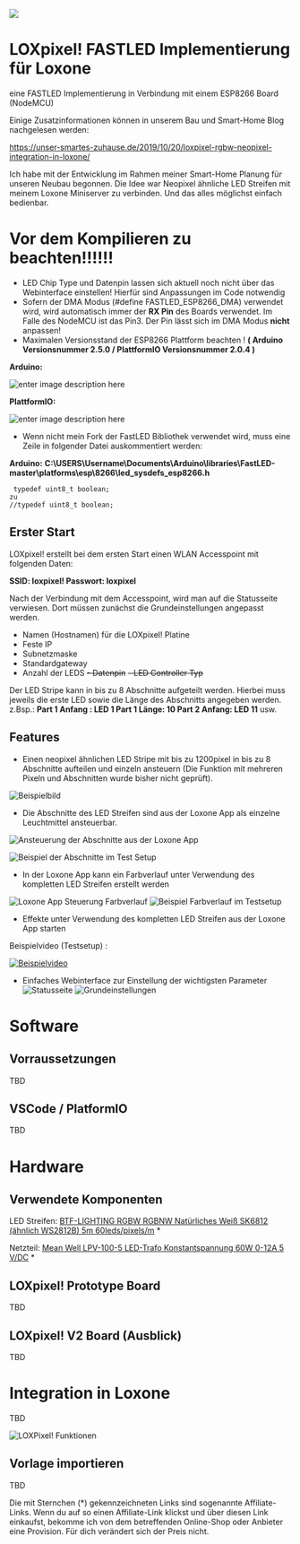 
![](https://unser-smartes-zuhause.de/wp-content/uploads/2019/11/logo.png)
# LOXpixel!  FASTLED Implementierung für Loxone

eine FASTLED Implementierung in Verbindung mit einem ESP8266 Board (NodeMCU)

Einige Zusatzinformationen können in unserem Bau und Smart-Home Blog nachgelesen werden:

https://unser-smartes-zuhause.de/2019/10/20/loxpixel-rgbw-neopixel-integration-in-loxone/

Ich habe mit der Entwicklung im Rahmen meiner Smart-Home Planung für unseren Neubau begonnen. Die Idee war Neopixel ähnliche LED Streifen mit meinem Loxone Miniserver zu verbinden. Und das alles möglichst einfach bedienbar.
# Vor dem Kompilieren zu beachten!!!!!!

 - LED Chip Type und Datenpin lassen sich aktuell noch nicht über das Webinterface einstellen! Hierfür sind Anpassungen im Code notwendig
 - Sofern der DMA Modus (#define FASTLED_ESP8266_DMA) verwendet wird, wird automatisch immer der **RX Pin** des Boards verwendet. Im Falle des NodeMCU ist das Pin3. Der Pin lässt sich im DMA Modus **nicht** anpassen!
 - Maximalen Versionsstand der ESP8266 Plattform beachten ! 
 **( Arduino Versionsnummer 2.5.0 / PlattformIO Versionsnummer 2.0.4 )** 
 
**Arduino:**

![enter image description here](https://unser-smartes-zuhause.de/wp-content/uploads/2019/11/2019-11-23-14_50_48-StackEdit-e1574517300840.png)

**PlattformIO:**

![enter image description here](https://unser-smartes-zuhause.de/wp-content/uploads/2019/11/2019-11-23-14_51_45-PIO-Home-LOXpixel_Conf_PlattformIO-Kombiniert-Visual-Studio-Code.png)

 - Wenn nicht mein Fork der FastLED Bibliothek verwendet wird, muss eine Zeile in folgender Datei auskommentiert werden:
 
 **Arduino:**
 **C:\USERS\Username\Documents\Arduino\libraries\FastLED-master\platforms\esp\8266\led_sysdefs_esp8266.h**
 
     typedef uint8_t boolean;
    zu
    //typedef uint8_t boolean;

## Erster Start
LOXpixel! erstellt bei dem ersten Start einen WLAN Accesspoint mit folgenden Daten:

**SSID: loxpixel!
Passwort: loxpixel**

Nach der Verbindung mit dem Accesspoint, wird man auf die Statusseite verwiesen. Dort müssen zunächst die Grundeinstellungen angepasst werden.

 - Namen (Hostnamen) für die LOXpixel! Platine
 - Feste IP 
 - Subnetzmaske
 - Standardgateway
 - Anzahl der LEDS
 ~~- Datenpin~~
 ~~- LED Controller Typ~~

Der LED Stripe kann in bis zu 8 Abschnitte aufgeteilt werden. Hierbei muss jeweils die erste LED sowie die Länge des Abschnitts angegeben werden.
z.Bsp.:
**Part 1 Anfang :  LED 1
Part 1 Länge:  10
Part 2 Anfang: LED 11**
usw.
## Features
 - Einen neopixel ähnlichen LED Stripe mit bis zu 1200pixel in bis zu 8 Abschnitte aufteilen und einzeln ansteuern (Die Funktion mit mehreren Pixeln und Abschnitten wurde bisher nicht geprüft). 
 
![Beispielbild](https://i2.wp.com/unser-smartes-zuhause.de/wp-content/uploads/2019/10/2019-10-19-13_19_33-Window.png?w=827&ssl=1)
 
 - Die Abschnitte des LED Streifen sind aus der Loxone App als einzelne Leuchtmittel ansteuerbar.
 
![Ansteuerung der Abschnitte aus der Loxone App](https://unser-smartes-zuhause.de/wp-content/uploads/2019/11/Screenshot_2019-11-02-22-30-11-027_com.loxone.kerberos_Easy-Resize.com_.jpg)

![Beispiel der Abschnitte im Test Setup](https://unser-smartes-zuhause.de/wp-content/uploads/2019/11/IMG_20191102_223022_1_Easy-Resize.com_.jpg)

- In der Loxone App kann ein Farbverlauf unter Verwendung des kompletten LED Streifen erstellt werden

![Loxone App Steuerung Farbverlauf](https://unser-smartes-zuhause.de/wp-content/uploads/2019/11/Screenshot_2019-11-02-22-31-48-058_com.loxone.kerberos_Easy-Resize.com_.jpg)
![Beispiel Farbverlauf im Testsetup](https://unser-smartes-zuhause.de/wp-content/uploads/2019/11/IMG_20191102_223200_Easy-Resize.com_.jpg)

- Effekte unter Verwendung des kompletten LED Streifen aus der Loxone App starten

Beispielvideo (Testsetup) :

[![Beispielvideo](http://img.youtube.com/vi/hsXI4zp1-I4/0.jpg)](http://www.youtube.com/watch?v=hsXI4zp1-I4)

- Einfaches Webinterface zur Einstellung der wichtigsten Parameter
![Statusseite](https://unser-smartes-zuhause.de/wp-content/uploads/2019/11/Screenshot_2019-11-02-23-11-58-708_com.android.chrome_Easy-Resize.com_.jpg)
![Grundeinstellungen](https://unser-smartes-zuhause.de/wp-content/uploads/2019/11/Screenshot_2019-11-02-23-12-25-713_com.android.chrome_Easy-Resize.com_.jpg)
# Software
## Vorraussetzungen
TBD
## VSCode / PlatformIO
TBD
# Hardware
## Verwendete Komponenten
LED Streifen:  [BTF-LIGHTING RGBW RGBNW Natürliches Weiß SK6812 (ähnlich WS2812B) 5m 60leds/pixels/m](https://www.amazon.de/BTF-LIGHTING-Nat%C3%BCrliches-Individuell-adressierbar-nicht-wasserdicht/dp/B01N2PC9KK/ref=as_li_ss_tl?th=1&linkCode=ll1&tag=unsersmarte01-21&linkId=7286a35d1bcb23a684513b37aa95e789&language=de_DE)  *

Netzteil:  [Mean Well LPV-100-5 LED-Trafo Konstantspannung 60W 0-12A 5 V/DC](https://www.amazon.de/gp/product/B00MWQF6M2/ref=as_li_ss_tl?ie=UTF8&psc=1&linkCode=ll1&tag=unsersmarte01-21&linkId=ce2ce103875b0810fd30c44153c2f10d&language=de_DE)  *

## LOXpixel! Prototype Board
TBD
## LOXpixel! V2 Board (Ausblick)
TBD

# Integration in Loxone
TBD

![LOXPixel! Funktionen](https://unser-smartes-zuhause.de/wp-content/uploads/2019/11/Screenshot_2019-11-02-22-30-55-465_com.loxone.kerberos_Easy-Resize.com_.jpg)
## Vorlage importieren
TBD

Die mit Sternchen (*) gekennzeichneten Links sind sogenannte Affiliate-Links. Wenn du auf so einen Affiliate-Link klickst und über diesen Link einkaufst, bekomme ich von dem betreffenden Online-Shop oder Anbieter eine Provision. Für dich verändert sich der Preis nicht.
